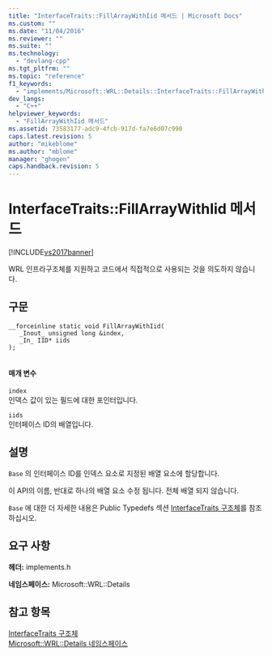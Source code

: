 ```yaml
---
title: "InterfaceTraits::FillArrayWithIid 메서드 | Microsoft Docs"
ms.custom: ""
ms.date: "11/04/2016"
ms.reviewer: ""
ms.suite: ""
ms.technology: 
  - "devlang-cpp"
ms.tgt_pltfrm: ""
ms.topic: "reference"
f1_keywords: 
  - "implements/Microsoft::WRL::Details::InterfaceTraits::FillArrayWithIid"
dev_langs: 
  - "C++"
helpviewer_keywords: 
  - "FillArrayWithIid 메서드"
ms.assetid: 73583177-adc9-4fcb-917d-fa7e6d07c990
caps.latest.revision: 5
author: "mikeblome"
ms.author: "mblome"
manager: "ghogen"
caps.handback.revision: 5
---
```

# InterfaceTraits::FillArrayWithIid 메서드
[!INCLUDE[vs2017banner](../assembler/inline/includes/vs2017banner.md)]

WRL 인프라구조체를 지원하고 코드에서 직접적으로 사용되는 것을 의도하지 않습니다.  
  
## 구문  
  
```  
__forceinline static void FillArrayWithIid(  
   _Inout_ unsigned long &index,  
   _In_ IID* iids  
);  
  
```  
  
#### 매개 변수  
 `index`  
 인덱스 값이 있는 필드에 대한 포인터입니다.  
  
 `iids`  
 인터페이스 ID의 배열입니다.  
  
## 설명  
 `Base` 의 인터페이스 ID를 인덱스 요소로 지정된 배열 요소에 할당합니다.  
  
 이 API의 이름, 반대로 하나의 배열 요소 수정 됩니다. 전체 배열 되지 않습니다.  
  
 `Base` 에 대한 더 자세한 내용은 Public Typedefs 섹션 [InterfaceTraits 구조체](../windows/interfacetraits-structure.md)를 참조하십시오.  
  
## 요구 사항  
 **헤더:** implements.h  
  
 **네임스페이스:** Microsoft::WRL::Details  
  
## 참고 항목  
 [InterfaceTraits 구조체](../windows/interfacetraits-structure.md)   
 [Microsoft::WRL::Details 네임스페이스](../windows/microsoft-wrl-details-namespace.md)